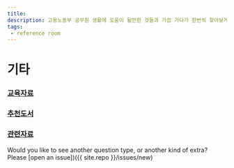 ```yaml
---
title: 
description: 고용노동부 공무원 생활에 도움이 될만한 것들과 가끔 가다가 한번씩 찾아보게 되는 자료들을 모아봤습니다.
tags:
 - reference room
---
```


# 기타

### [교육자료](training)  
### [추천도서](books)  
### [관련자료](related-data)  

Would you like to see another question type, or another kind of extra? Please
[open an issue])({{ site.repo }}/issues/new)
